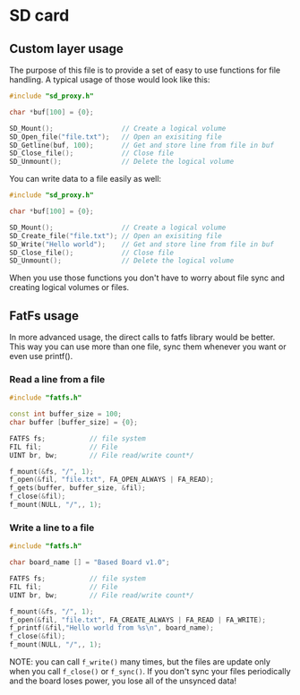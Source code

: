 # SD card

## Custom layer usage

The purpose of this file is to provide a set of easy to use functions for file handling.
A typical usage of those would look like this:

```cpp
#include "sd_proxy.h"

char *buf[100] = {0};

SD_Mount();                 // Create a logical volume
SD_Open_file("file.txt");   // Open an exisiting file
SD_Getline(buf, 100);       // Get and store line from file in buf
SD_Close_file();            // Close file
SD_Unmount();               // Delete the logical volume

```

You can write data to a file easily as well:

```cpp
#include "sd_proxy.h"

char *buf[100] = {0};

SD_Mount();                 // Create a logical volume
SD_Create_file("file.txt"); // Open an exisiting file
SD_Write("Hello world");    // Get and store line from file in buf
SD_Close_file();            // Close file
SD_Unmount();               // Delete the logical volume

```

When you use those functions you don't have to worry about file sync and creating logical volumes or files.

## FatFs usage

In more advanced usage, the direct calls to fatfs library would be better. This way you can use more than one file, sync them whenever you want or even use printf().
### Read a line from a file
```cpp
#include "fatfs.h"

const int buffer_size = 100;
char buffer [buffer_size] = {0};

FATFS fs;           // file system
FIL fil;            // File
UINT br, bw;        // File read/write count*/

f_mount(&fs, "/", 1);
f_open(&fil, "file.txt", FA_OPEN_ALWAYS | FA_READ);
f_gets(buffer, buffer_size, &fil);
f_close(&fil);
f_mount(NULL, "/",, 1);
```
### Write a line to a file

```cpp
#include "fatfs.h"

char board_name [] = "Based Board v1.0";

FATFS fs;           // file system
FIL fil;            // File
UINT br, bw;        // File read/write count*/

f_mount(&fs, "/", 1);
f_open(&fil, "file.txt", FA_CREATE_ALWAYS | FA_READ | FA_WRITE);
f_printf(&fil,"Hello world from %s\n", board_name);
f_close(&fil);
f_mount(NULL, "/",, 1);
```
NOTE: you can call `f_write()` many times, but the files are update only when you call `f_close()` or `f_sync()`. If you don't sync your files periodically and the board loses power, you lose all of the unsynced data! 
